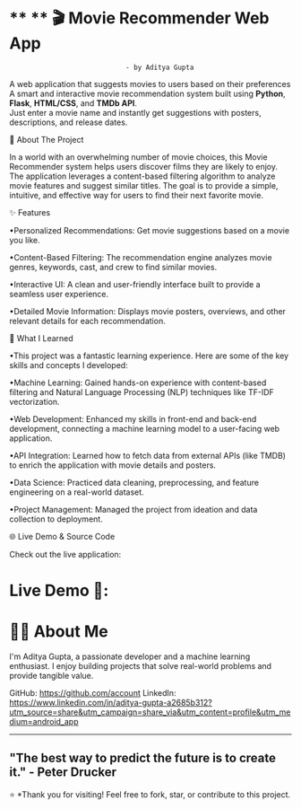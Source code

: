 # ** ** 🎬 Movie Recommender Web App  
                                 - by Aditya Gupta




                               
A web application that suggests movies to users based on their preferences 
A smart and interactive movie recommendation system built using **Python**, **Flask**, **HTML/CSS**, and **TMDb API**.  
Just enter a movie name and instantly get suggestions with posters, descriptions, and release dates.






🚀 About The Project



In a world with an overwhelming number of movie choices, this Movie Recommender system helps users discover films they are likely to enjoy. The application leverages a content-based filtering algorithm to analyze movie features and suggest similar titles. The goal is to provide a simple, intuitive, and effective way for users to find their next favorite movie.







✨ Features



•Personalized Recommendations: Get movie suggestions based on a movie you like.

•Content-Based Filtering: The recommendation engine analyzes movie genres, keywords, cast, and crew to find similar movies.

•Interactive UI: A clean and user-friendly interface built to provide a seamless user experience.

•Detailed Movie Information: Displays movie posters, overviews, and other relevant details for each recommendation.





🧠 What I Learned



•This project was a fantastic learning experience. Here are some of the key skills and concepts I developed:

•Machine Learning: Gained hands-on experience with content-based filtering and Natural Language Processing (NLP) techniques like TF-IDF vectorization.

•Web Development: Enhanced my skills in front-end and back-end development, connecting a machine learning model to a user-facing web application.

•API Integration: Learned how to fetch data from external APIs (like TMDB) to enrich the application with movie details and posters.

•Data Science: Practiced data cleaning, preprocessing, and feature engineering on a real-world dataset.

•Project Management: Managed the project from ideation and data collection to deployment.




🌐 Live Demo & Source Code



Check out the live application:

# Live Demo 🔗: 





# 👨‍💻 About Me



I'm Aditya Gupta, a passionate developer and a machine learning enthusiast. I enjoy building projects that solve real-world problems and provide tangible value.

GitHub: https://github.com/account
LinkedIn: https://www.linkedin.com/in/aditya-gupta-a2685b312?utm_source=share&utm_campaign=share_via&utm_content=profile&utm_medium=android_app



-----------------------------------------------------------------------------------------
"The best way to predict the future is to create it." - Peter Drucker
-----------------------------------------------------------------------------------------



⭐ *Thank you for visiting! Feel free to fork, star, or contribute to this project.



